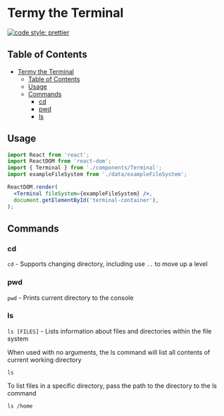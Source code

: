 # Termy the Terminal

[![code style: prettier](https://img.shields.io/badge/code_style-prettier-ff69b4.svg?style=flat-square)](https://github.com/prettier/prettier)

## Table of Contents

- [Termy the Terminal](#termy-the-terminal)
  - [Table of Contents](#table-of-contents)
  - [Usage](#usage)
  - [Commands](#commands)
    - [cd](#cd)
    - [pwd](#pwd)
    - [ls](#ls)

## Usage

```jsx
import React from 'react';
import ReactDOM from 'react-dom';
import { Terminal } from './components/Terminal';
import exampleFileSystem from './data/exampleFileSystem';

ReactDOM.render(
  <Terminal fileSystem={exampleFileSystem} />,
  document.getElementById('terminal-container'),
);
```

## Commands

### cd

`cd` - Supports changing directory, including use `..` to move up a level

### pwd

`pwd` - Prints current directory to the console

### ls

`ls [FILES]` - Lists information about files and directories within the file system

  When used with no arguments, the ls command will list all contents of current working directory

  ```
  ls
  ```

  To list files in a specific directory, pass the path to the directory to the ls command
  ```
  ls /home
  ```

